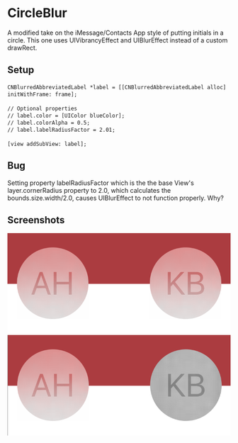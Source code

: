 CircleBlur
===

A modified take on the iMessage/Contacts App style of putting initials in a circle. This one uses UIVibrancyEffect and UIBlurEffect instead of a custom drawRect.

## Setup  ##

```obj-c
CNBlurredAbbreviatedLabel *label = [[CNBlurredAbbreviatedLabel alloc] initWithFrame: frame];

// Optional properties
// label.color = [UIColor blueColor];
// label.colorAlpha = 0.5;
// label.labelRadiusFactor = 2.01;

[view addSubView: label];

```

## Bug ##

Setting property labelRadiusFactor which is the the base View's layer.cornerRadius property to 2.0, which calculates the bounds.size.width/2.0, causes UIBlurEffect to not function properly. Why? 

## Screenshots ##

![Image of proper labels](https://raw.githubusercontent.com/mathewa6/CircleBlur/master/Screenshots/Screen%20Shot%202016-04-29%20at%202.55.15%20PM.png)
![Image of buggy label](https://raw.githubusercontent.com/mathewa6/CircleBlur/master/Screenshots/Screen%20Shot%202016-04-29%20at%203.56.39%20PM.png)